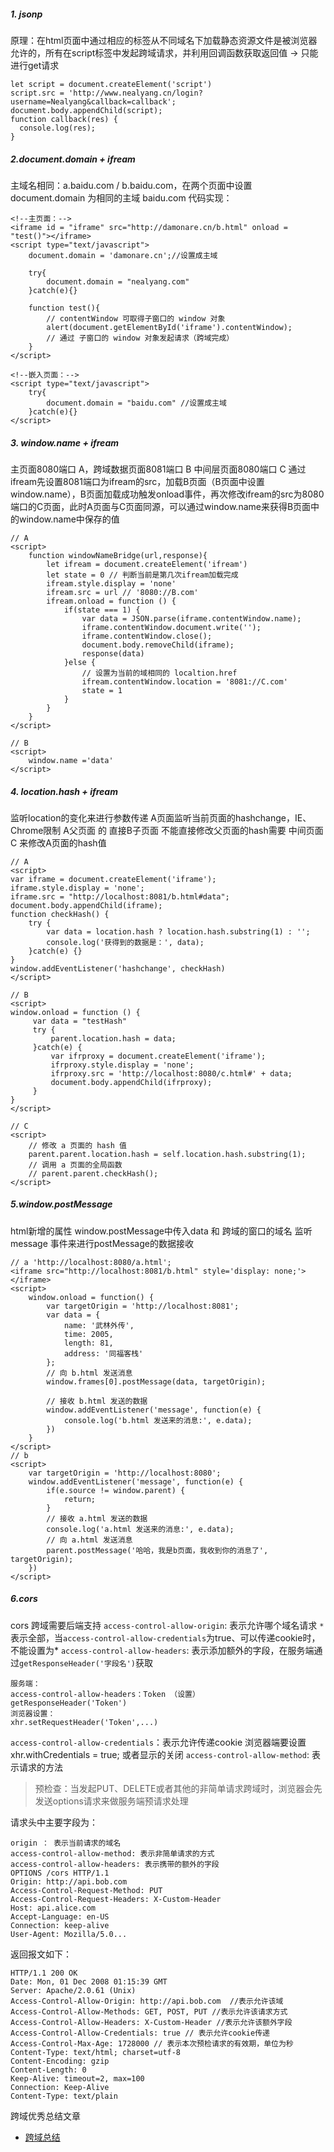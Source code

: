 ##### 1. jsonp
原理：在html页面中通过相应的标签从不同域名下加载静态资源文件是被浏览器允许的，所有在script标签中发起跨域请求，并利用回调函数获取返回值
-> 只能进行get请求
```
let script = document.createElement('script')
script.src = 'http://www.nealyang.cn/login?username=Nealyang&callback=callback';
document.body.appendChild(script);
function callback(res) {
  console.log(res);
}
```
##### 2.document.domain + ifream
主域名相同：a.baidu.com / b.baidu.com，在两个页面中设置document.domain 为相同的主域 baidu.com
代码实现：
```
<!--主页面：-->
<iframe id = "iframe" src="http://damonare.cn/b.html" onload = "test()"></iframe> 
<script type="text/javascript"> 
    document.domain = 'damonare.cn';//设置成主域 
    
    try{
        document.domain = "nealyang.com"
    }catch(e){}
    
    function test(){ 
        // contentWindow 可取得子窗口的 window 对象 
        alert(document.getElementById('iframe').contentWindow);
        // 通过 子窗口的 window 对象发起请求（跨域完成）
    } 
</script>

<!--嵌入页面：-->
<script type="text/javascript"> 
    try{
        document.domain = "baidu.com" //设置成主域
    }catch(e){}
</script>
```
##### 3. window.name + ifream
主页面8080端口 A，跨域数据页面8081端口 B 中间层页面8080端口 C
通过ifream先设置8081端口为ifream的src，加载B页面（B页面中设置window.name），B页面加载成功触发onload事件，再次修改ifream的src为8080端口的C页面，此时A页面与C页面同源，可以通过window.name来获得B页面中的window.name中保存的值
```
// A
<script>
    function windowNameBridge(url,response){
        let ifream = document.createElement('ifream')
        let state = 0 // 判断当前是第几次ifream加载完成
        ifream.style.display = 'none'
        ifream.src = url // '8080://B.com'
        ifream.onload = function () {
            if(state === 1) {
                var data = JSON.parse(iframe.contentWindow.name);
                iframe.contentWindow.document.write(''); 
                iframe.contentWindow.close(); 
                document.body.removeChild(iframe);
                response(data)
            }else {
                // 设置为当前的域相同的 localtion.href
                ifream.contentWindow.location = '8081://C.com' 
                state = 1
            }
        }
    }
</script>

// B
<script>
    window.name ='data'
</script>
```
##### 4. location.hash + ifream
监听location的变化来进行参数传递
A页面监听当前页面的hashchange，IE、Chrome限制 A父页面 的 直接B子页面 不能直接修改父页面的hash需要 中间页面C 来修改A页面的hash值
```
// A
<script> 
var iframe = document.createElement('iframe'); 
iframe.style.display = 'none'; 
iframe.src = "http://localhost:8081/b.html#data"; 
document.body.appendChild(iframe); 
function checkHash() { 
    try { 
        var data = location.hash ? location.hash.substring(1) : ''; 
        console.log('获得到的数据是：', data);
    }catch(e) {} 
}
window.addEventListener('hashchange', checkHash)
</script> 

// B
<script> 
window.onload = function () { 
     var data = "testHash" 
     try { 
         parent.location.hash = data;
     }catch(e) { 
         var ifrproxy = document.createElement('iframe'); 
         ifrproxy.style.display = 'none'; 
         ifrproxy.src = 'http://localhost:8080/c.html#' + data;
         document.body.appendChild(ifrproxy); 
     } 
} 
</script>

// C
<script> 
    // 修改 a 页面的 hash 值 
    parent.parent.location.hash = self.location.hash.substring(1); 
    // 调用 a 页面的全局函数 
    // parent.parent.checkHash(); 
</script>
```
##### 5.window.postMessage
html新增的属性
window.postMessage中传入data 和 跨域的窗口的域名
监听 message 事件来进行postMessage的数据接收
```
// a 'http://localhost:8080/a.html';
<iframe src="http://localhost:8081/b.html" style='display: none;'></iframe>
<script>
	window.onload = function() {
	    var targetOrigin = 'http://localhost:8081';
	    var data = {
	    	name: '武林外传',
	        time: 2005,
	        length: 81,
	        address: '同福客栈'
	    };
	    // 向 b.html 发送消息
	    window.frames[0].postMessage(data, targetOrigin);

	    // 接收 b.html 发送的数据
	    window.addEventListener('message', function(e) {
	        console.log('b.html 发送来的消息:', e.data);
	    })
	}
</script>
// b
<script>
	var targetOrigin = 'http://localhost:8080';
	window.addEventListener('message', function(e) {
	    if(e.source != window.parent) {
	        return;
	    }
	    // 接收 a.html 发送的数据
	    console.log('a.html 发送来的消息:', e.data);
	    // 向 a.html 发送消息
	    parent.postMessage('哈哈，我是b页面，我收到你的消息了', targetOrigin);
	})
</script>
```
##### 6.cors
cors 跨域需要后端支持
`access-control-allow-origin`: 表示允许哪个域名请求 `*`表示全部，当`access-control-allow-credentials`为true、可以传递cookie时，不能设置为*
`access-control-allow-headers`: 表示添加额外的字段，在服务端通过`getResponseHeader('字段名')`获取
```
服务端：
access-control-allow-headers：Token （设置）
getResponseHeader('Token')
浏览器设置：
xhr.setRequestHeader('Token',...)
```
`access-control-allow-credentials`：表示允许传递cookie 浏览器端要设置xhr.withCredentials = true; 或者显示的关闭
`access-control-allow-method`: 表示请求的方法
> 预检查：当发起PUT、DELETE或者其他的非简单请求跨域时，浏览器会先发送options请求来做服务端预请求处理

请求头中主要字段为：
```
origin ： 表示当前请求的域名
access-control-allow-method: 表示非简单请求的方式
access-control-allow-headers: 表示携带的额外的字段
OPTIONS /cors HTTP/1.1
Origin: http://api.bob.com
Access-Control-Request-Method: PUT
Access-Control-Request-Headers: X-Custom-Header
Host: api.alice.com
Accept-Language: en-US
Connection: keep-alive
User-Agent: Mozilla/5.0...
```
返回报文如下：
```
HTTP/1.1 200 OK
Date: Mon, 01 Dec 2008 01:15:39 GMT
Server: Apache/2.0.61 (Unix)
Access-Control-Allow-Origin: http://api.bob.com  //表示允许该域
Access-Control-Allow-Methods: GET, POST, PUT //表示允许该请求方式
Access-Control-Allow-Headers: X-Custom-Header //表示允许该额外字段
Access-Control-Allow-Credentials: true // 表示允许cookie传递
Access-Control-Max-Age: 1728000 // 表示本次预检请求的有效期，单位为秒
Content-Type: text/html; charset=utf-8
Content-Encoding: gzip
Content-Length: 0
Keep-Alive: timeout=2, max=100
Connection: Keep-Alive
Content-Type: text/plain
```
跨域优秀总结文章

- [跨域总结](https://juejin.im/post/5815f4abbf22ec006893b431)